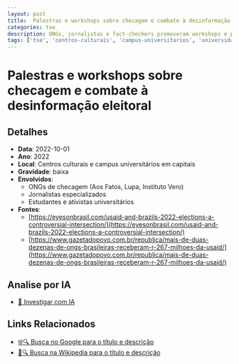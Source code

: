 ```yaml
---
layout: post
title:  Palestras e workshops sobre checagem e combate à desinformação eleitoral
categories: tse
description: ONGs, jornalistas e fact-checkers promoveram workshops e palestras presenciais e online para estudantes, jornalistas e ativistas, com foco em ferramentas digitais de checagem e estratégias para combater conteúdos falsos nas eleições. Diversas dessas iniciativas tiveram apoio financeiro de fundos internacionais.
tags: ['tse', 'centros-culturais', 'campus-universitarios', 'universidades',  'usaid']
---
```


# Palestras e workshops sobre checagem e combate à desinformação eleitoral

## Detalhes
- **Data**: 2022-10-01
- **Ano**: 2022
- **Local**: Centros culturais e campus universitários em capitais
- **Gravidade**: baixa
- **Envolvidos**:
  - ONGs de checagem (Aos Fatos, Lupa, Instituto Vero)
  - Jornalistas especializados
  - Estudantes e ativistas universitários
- **Fontes**:
  - [https://eyesonbrasil.com/usaid-and-brazils-2022-elections-a-controversial-intersection/](https://eyesonbrasil.com/usaid-and-brazils-2022-elections-a-controversial-intersection/)
  - [https://www.gazetadopovo.com.br/republica/mais-de-duas-dezenas-de-ongs-brasileiras-receberam-r-267-milhoes-da-usaid/](https://www.gazetadopovo.com.br/republica/mais-de-duas-dezenas-de-ongs-brasileiras-receberam-r-267-milhoes-da-usaid/)

## Analise por IA
- [🤖 Investigar com IA](https://www.perplexity.ai/search?q=%22Alexandre%20de%20Moraes%22%20Palestras%20e%20workshops%20sobre%20checagem%20e%20combate%20%C3%A0%20desinforma%C3%A7%C3%A3o%20eleitoral%20ONGs%2C%20jornalistas%20e%20fact-checkers%20promoveram%20workshops%20e%20palestras%20presenciais%20e%20online%20para%20estudantes%2C%20jornalistas%20e%20ativistas%2C%20com%20foco%20em%20ferramentas%20digitais%20de%20checagem%20e%20estrat%C3%A9gias%20para%20combater%20conte%C3%BAdos%20falsos%20nas%20elei%C3%A7%C3%B5es.%20Diversas%20dessas%20iniciativas%20tiveram%20apoio%20financeiro%20de%20fundos%20internacionais.%20Centros%20culturais%20e%20campus%20universit%C3%A1rios%20em%20capitais%202022)

## Links Relacionados
- [🌐🔍 Busca no Google para o título e descrição](https://www.google.com/search?q=%22Alexandre%20de%20Moraes%22%20Palestras%20e%20workshops%20sobre%20checagem%20e%20combate%20%C3%A0%20desinforma%C3%A7%C3%A3o%20eleitoral%20ONGs%2C%20jornalistas%20e%20fact-checkers%20promoveram%20workshops%20e%20palestras%20presenciais%20e%20online%20para%20estudantes%2C%20jornalistas%20e%20ativistas%2C%20com%20foco%20em%20ferramentas%20digitais%20de%20checagem%20e%20estrat%C3%A9gias%20para%20combater%20conte%C3%BAdos%20falsos%20nas%20elei%C3%A7%C3%B5es.%20Diversas%20dessas%20iniciativas%20tiveram%20apoio%20financeiro%20de%20fundos%20internacionais.%20Centros%20culturais%20e%20campus%20universit%C3%A1rios%20em%20capitais%202022)
- [📖🔍 Busca na Wikipedia para o título e descrição](https://pt.wikipedia.org/w/index.php?search=%22Alexandre%20de%20Moraes%22%20Palestras%20e%20workshops%20sobre%20checagem%20e%20combate%20%C3%A0%20desinforma%C3%A7%C3%A3o%20eleitoral%20ONGs%2C%20jornalistas%20e%20fact-checkers%20promoveram%20workshops%20e%20palestras%20presenciais%20e%20online%20para%20estudantes%2C%20jornalistas%20e%20ativistas%2C%20com%20foco%20em%20ferramentas%20digitais%20de%20checagem%20e%20estrat%C3%A9gias%20para%20combater%20conte%C3%BAdos%20falsos%20nas%20elei%C3%A7%C3%B5es.%20Diversas%20dessas%20iniciativas%20tiveram%20apoio%20financeiro%20de%20fundos%20internacionais.%20Centros%20culturais%20e%20campus%20universit%C3%A1rios%20em%20capitais%202022)

